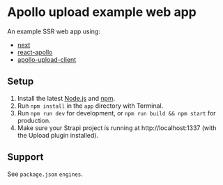 # Apollo upload example web app

An example SSR web app using:

- [next](https://npm.im/next)
- [react-apollo](https://npm.im/react-apollo)
- [apollo-upload-client](https://npm.im/apollo-upload-client)

## Setup

1.  Install the latest [Node.js](https://nodejs.org) and [npm](https://npmjs.com).
2.  Run `npm install` in the `app` directory with Terminal.
3.  Run `npm run dev` for development, or `npm run build && npm start` for production.
4.  Make sure your Strapi project is running at http://localhost:1337 (with the Upload plugin installed).

## Support

See `package.json` `engines`.
